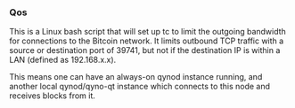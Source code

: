 ### Qos ###

This is a Linux bash script that will set up tc to limit the outgoing bandwidth for connections to the Bitcoin network. It limits outbound TCP traffic with a source or destination port of 39741, but not if the destination IP is within a LAN (defined as 192.168.x.x).

This means one can have an always-on qynod instance running, and another local qynod/qyno-qt instance which connects to this node and receives blocks from it.
